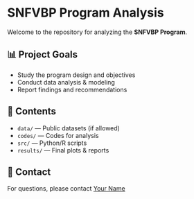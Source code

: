 # SNFVBP Program Analysis

Welcome to the repository for analyzing the **SNFVBP Program**.

## 📊 Project Goals

- Study the program design and objectives
- Conduct data analysis & modeling
- Report findings and recommendations

## 📂 Contents

- `data/` — Public datasets (if allowed)
- `codes/` — Codes for analysis
- `src/` — Python/R scripts
- `results/` — Final plots & reports

## 📝 Contact

For questions, please contact [Your Name](mailto:your.email@example.com)
